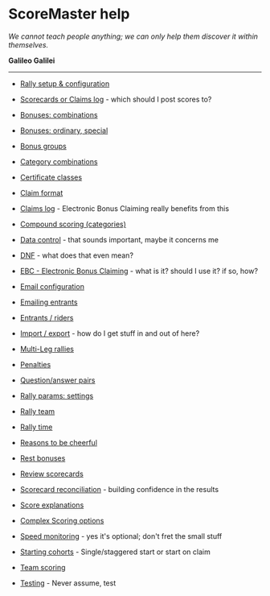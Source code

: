 # ScoreMaster help
*We cannot teach people anything; we can only help them discover it within themselves.*

**Galileo Galilei**

---
- [Rally setup & configuration](help:configoverview)
- [Scorecards or Claims log](help:cardsorlog) - which should I post scores to?

- [Bonuses: combinations](help:combos)
- [Bonuses: ordinary, special](help:bonuses)
- [Bonus groups](help:bonusgroups)
- [Category combinations](help:categories)
- [Certificate classes](help:classes)
- [Claim format](help:stdclaim)
- [Claims log](help:claimslog) - Electronic Bonus Claiming really benefits from this
- [Compound scoring (categories)](help:compound)

- [Data control](help:datacontrol) - that sounds important, maybe it concerns me

- [DNF](help:dnf) - what does that even mean?
- [EBC - Electronic Bonus Claiming](help:ebc) - what is it? should I use it? if so, how?
- [Email configuration](help:emailsetup)
- [Emailing entrants](help:email)
- [Entrants / riders](help:entrants)
- [Import / export](help:importexport) - how do I get stuff in and out of here?

- [Multi-Leg rallies](help:legs)

- [Penalties](help:penalties)
- [Question/answer pairs](help:questions)
- [Rally params: settings](help:rpsettings)
- [Rally team](help:teamroles)
- [Rally time](help:rallytime)

- [Reasons to be cheerful](help:reasons)
- [Rest bonuses](help:rbconfig)
- [Review scorecards](help:ereviews)
- [Scorecard reconciliation](help:recon) - building confidence in the results
- [Score explanations](help:scorex)
- [Complex Scoring options](help:scoringoptions)
- [Speed monitoring](help:speeding) - yes it's optional; don't fret the small stuff
- [Starting cohorts](help:cohorts) - Single/staggered start or start on claim
- [Team scoring](help:teams)
- [Testing](help:testing) - Never assume, test